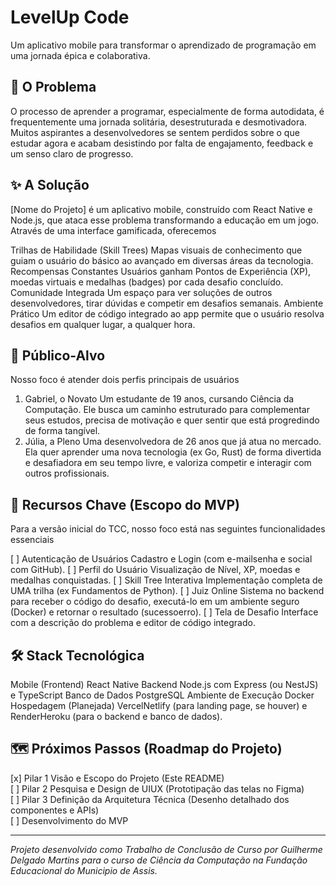 # LevelUp Code

Um aplicativo mobile para transformar o aprendizado de programação em uma jornada épica e colaborativa.

## 🎯 O Problema

O processo de aprender a programar, especialmente de forma autodidata, é frequentemente uma jornada solitária, desestruturada e desmotivadora. Muitos aspirantes a desenvolvedores se sentem perdidos sobre o que estudar agora e acabam desistindo por falta de engajamento, feedback e um senso claro de progresso.

## ✨ A Solução

[Nome do Projeto] é um aplicativo mobile, construído com React Native e Node.js, que ataca esse problema transformando a educação em um jogo. Através de uma interface gamificada, oferecemos

Trilhas de Habilidade (Skill Trees) Mapas visuais de conhecimento que guiam o usuário do básico ao avançado em diversas áreas da tecnologia.
Recompensas Constantes Usuários ganham Pontos de Experiência (XP), moedas virtuais e medalhas (badges) por cada desafio concluído.
Comunidade Integrada Um espaço para ver soluções de outros desenvolvedores, tirar dúvidas e competir em desafios semanais.
Ambiente Prático Um editor de código integrado ao app permite que o usuário resolva desafios em qualquer lugar, a qualquer hora.

## 👥 Público-Alvo

Nosso foco é atender dois perfis principais de usuários

1.  Gabriel, o Novato Um estudante de 19 anos, cursando Ciência da Computação. Ele busca um caminho estruturado para complementar seus estudos, precisa de motivação e quer sentir que está progredindo de forma tangível.
2.  Júlia, a Pleno Uma desenvolvedora de 26 anos que já atua no mercado. Ela quer aprender uma nova tecnologia (ex Go, Rust) de forma divertida e desafiadora em seu tempo livre, e valoriza competir e interagir com outros profissionais.

## 🚀 Recursos Chave (Escopo do MVP)

Para a versão inicial do TCC, nosso foco está nas seguintes funcionalidades essenciais

[ ] Autenticação de Usuários Cadastro e Login (com e-mailsenha e social com GitHub).
[ ] Perfil do Usuário Visualização de Nível, XP, moedas e medalhas conquistadas.
[ ] Skill Tree Interativa Implementação completa de UMA trilha (ex Fundamentos de Python).
[ ] Juiz Online Sistema no backend para receber o código do desafio, executá-lo em um ambiente seguro (Docker) e retornar o resultado (sucessoerro).
[ ] Tela de Desafio Interface com a descrição do problema e editor de código integrado.

## 🛠️ Stack Tecnológica

Mobile (Frontend) React Native
Backend Node.js com Express (ou NestJS) e TypeScript
Banco de Dados PostgreSQL
Ambiente de Execução Docker
Hospedagem (Planejada) VercelNetlify (para landing page, se houver) e RenderHeroku (para o backend e banco de dados).

## 🗺️ Próximos Passos (Roadmap do Projeto)

[x] Pilar 1 Visão e Escopo do Projeto (Este README) <br>
[ ] Pilar 2 Pesquisa e Design de UIUX (Prototipação das telas no Figma) <br>
[ ] Pilar 3 Definição da Arquitetura Técnica (Desenho detalhado dos componentes e APIs) <br>
[ ] Desenvolvimento do MVP

---

_Projeto desenvolvido como Trabalho de Conclusão de Curso por Guilherme Delgado Martins para o curso de Ciência da Computação na Fundação Educacional do Municipio de Assis._
